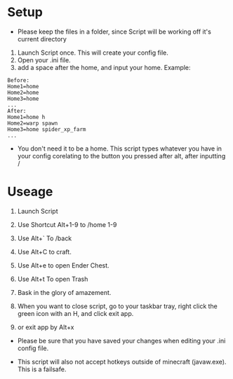 # Setup
- Please keep the files in a folder, since Script will be working off it's current directory 


1. Launch Script once. This will create your config file. 
2. Open your .ini file. 
3. add a space after the home, and input your home.
Example:
```
Before:
Home1=home
Home2=home
Home3=home
...
After:
Home1=home h
Home2=warp spawn
Home3=home spider_xp_farm
...
```
- You don't need it to be a home. 
This script types whatever you have in your config corelating to the button you pressed after alt, after inputting /
# Useage
1. Launch Script
2. Use Shortcut Alt+1-9 to /home 1-9
3. Use Alt+` To /back
4. Use Alt+C to craft. 
5. Use Alt+e to open Ender Chest. 
6. Use Alt+t To open Trash
7. Bask in the glory of amazement. 

8. When you want to close script, go to your taskbar tray, right click the green icon with an H, and click exit app. 
9. or exit app by Alt+x

- Please be sure that you have saved your changes when editing your .ini config file. 

- This script will also not accept hotkeys outside of minecraft (javaw.exe). This is a failsafe. 